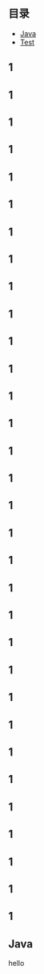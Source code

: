 ## 目录
 * [Java](#Java)
 * [Test](docs/目录.md)
  
  
  
## 1
## 1
## 1
## 1
## 1
## 1
## 1
## 1
## 1
## 1
## 1
## 1
## 1
## 1
## 1
## 1
## 1
## 1
## 1
## 1
## 1
## 1
## 1
## 1
## 1
## 1
## 1
## 1
## 1
## 1
## 1
## 1  
  
  
  
  
  
  
  
  
  
  
  
  
  
  
  
  
  
  
  
  
  
  
  
  
## Java
hello